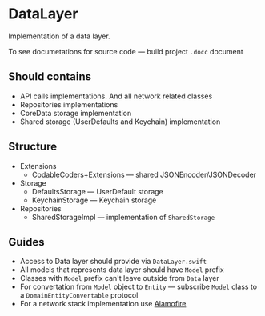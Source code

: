 # DataLayer

Implementation of a data layer.

To see documetations for source code — build project `.docc` document

## Should contains
- API calls implementations. And all network related classes
- Repositories implementations
- CoreData storage implementation
- Shared storage (UserDefaults and Keychain) implementation

## Structure
- Extensions
    - CodableCoders+Extensions — shared JSONEncoder/JSONDecoder
- Storage
    - DefaultsStorage — UserDefault storage
    - KeychainStorage — Keychain storage
- Repositories
    - SharedStorageImpl — implementation of `SharedStorage`

## Guides
- Access to Data layer should provide via `DataLayer.swift`
- All models that represents data layer should have `Model` prefix
- Classes with `Model` prefix can't leave outside from `Data` layer
- For convertation from `Model` object to `Entity` — subscribe `Model` class to a `DomainEntityConvertable` protocol
- For a network stack implementation use [Alamofire](https://github.com/Alamofire/Alamofire)
